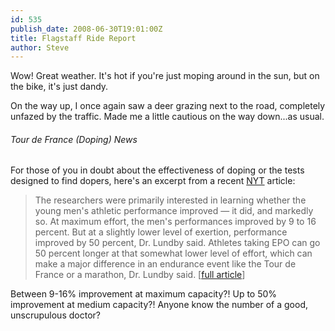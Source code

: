 ```yaml
---
id: 535
publish_date: 2008-06-30T19:01:00Z
title: Flagstaff Ride Report
author: Steve
---
```

Wow! Great weather. It's hot if you're just moping around in the sun, but on the bike, it's just dandy.

On the way up, I once again saw a deer grazing next to the road, completely unfazed by the traffic. Made me a little cautious on the way down...as usual.

###### Tour de France (Doping) News

For those of you in doubt about the effectiveness of doping or the tests designed to find dopers, here's an excerpt from a recent [NYT](http://www.nytimes.com/2008/06/26/sports/olympics/26doping.html?_r=1&scp=1&sq=epo&st=nyt&oref=slogin) article:

> The researchers were primarily interested in learning whether the young men's athletic performance improved — it did, and markedly so. At maximum effort, the men's performances improved by 9 to 16 percent. But at a slightly lower level of exertion, performance improved by 50 percent, Dr. Lundby said. Athletes taking EPO can go 50 percent longer at that somewhat lower level of effort, which can make a major difference in an endurance event like the Tour de France or a marathon, Dr. Lundby said. \[[full article](http://www.nytimes.com/2008/06/26/sports/olympics/26doping.html?_r=1&scp=1&sq=epo&st=nyt&oref=slogin)\]

Between 9-16% improvement at maximum capacity?! Up to 50% improvement at medium capacity?! Anyone know the number of a good, unscrupulous doctor?